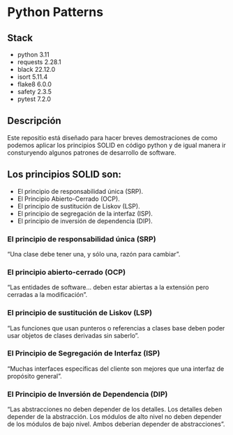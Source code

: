 # Python Patterns #


## Stack

- python 3.11
- requests 2.28.1
- black 22.12.0
- isort 5.11.4
- flake8 6.0.0
- safety 2.3.5
- pytest 7.2.0

## Descripción

Este repositio está diseñado para hacer breves demostraciones de como podemos aplicar los principios SOLID en código python y de igual manera ir consturyendo algunos patrones de desarrollo de software.

## Los principios SOLID son:

- El principio de responsabilidad única (SRP).
- El Principio Abierto-Cerrado (OCP).
- El principio de sustitución de Liskov (LSP).
- El principio de segregación de la interfaz (ISP).
- El principio de inversión de dependencia (DIP).

### El principio de responsabilidad única (SRP)
“Una clase debe tener una, y sólo una, razón para cambiar”.

### El principio abierto-cerrado (OCP)
“Las entidades de software… deben estar abiertas a la extensión pero cerradas a la modificación”.

### El principio de sustitución de Liskov (LSP)
“Las funciones que usan punteros o referencias a clases base deben poder usar objetos de clases derivadas sin saberlo”.

### El Principio de Segregación de Interfaz (ISP)
“Muchas interfaces específicas del cliente son mejores que una interfaz de propósito general”.

### El Principio de Inversión de Dependencia (DIP)
“Las abstracciones no deben depender de los detalles. Los detalles deben depender de la abstracción. Los módulos de alto nivel no deben depender de los módulos de bajo nivel. Ambos deberían depender de abstracciones”.

